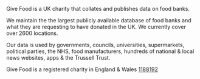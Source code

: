 Give Food is a UK charity that collates and publishes data on food banks.

We maintain the the largest publicly available database of food banks and what they are requesting to have donated in the UK. We currently cover over 2600 locations.

Our data is used by governments, councils, universities, supermarkets, political parties, the NHS, food manufacturers, hundreds of national & local news websites, apps & the Trussell Trust.

Give Food is a registered charity in England & Wales [1188192](https://register-of-charities.charitycommission.gov.uk/charity-details/?regid=1188192&subid=0)
